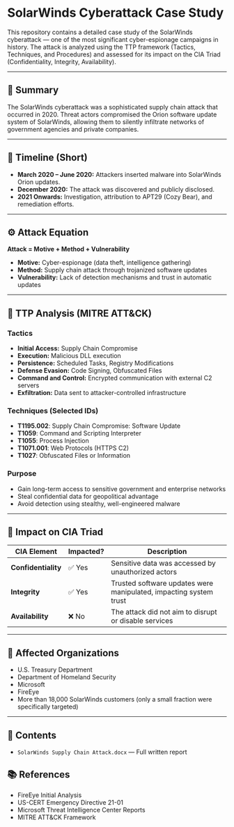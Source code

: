 # SolarWinds Cyberattack Case Study

This repository contains a detailed case study of the SolarWinds cyberattack — one of the most significant cyber-espionage campaigns in history. The attack is analyzed using the TTP framework (Tactics, Techniques, and Procedures) and assessed for its impact on the CIA Triad (Confidentiality, Integrity, Availability).

---

## 📌 Summary

The SolarWinds cyberattack was a sophisticated supply chain attack that occurred in 2020. Threat actors compromised the Orion software update system of SolarWinds, allowing them to silently infiltrate networks of government agencies and private companies.

---

## 📅 Timeline (Short)

- **March 2020 – June 2020:** Attackers inserted malware into SolarWinds Orion updates.
- **December 2020:** The attack was discovered and publicly disclosed.
- **2021 Onwards:** Investigation, attribution to APT29 (Cozy Bear), and remediation efforts.

---

## ⚙️ Attack Equation

**Attack = Motive + Method + Vulnerability**

- **Motive:** Cyber-espionage (data theft, intelligence gathering)
- **Method:** Supply chain attack through trojanized software updates
- **Vulnerability:** Lack of detection mechanisms and trust in automatic updates

---

## 🎯 TTP Analysis (MITRE ATT&CK)

### Tactics

- **Initial Access:** Supply Chain Compromise
- **Execution:** Malicious DLL execution
- **Persistence:** Scheduled Tasks, Registry Modifications
- **Defense Evasion:** Code Signing, Obfuscated Files
- **Command and Control:** Encrypted communication with external C2 servers
- **Exfiltration:** Data sent to attacker-controlled infrastructure

### Techniques (Selected IDs)

- **T1195.002**: Supply Chain Compromise: Software Update
- **T1059**: Command and Scripting Interpreter
- **T1055**: Process Injection
- **T1071.001**: Web Protocols (HTTPS C2)
- **T1027**: Obfuscated Files or Information

### Purpose

- Gain long-term access to sensitive government and enterprise networks
- Steal confidential data for geopolitical advantage
- Avoid detection using stealthy, well-engineered malware

---

## 🔐 Impact on CIA Triad

| CIA Element      | Impacted? | Description                                                                 |
|------------------|-----------|-----------------------------------------------------------------------------|
| **Confidentiality** | ✅ Yes    | Sensitive data was accessed by unauthorized actors                         |
| **Integrity**       | ✅ Yes    | Trusted software updates were manipulated, impacting system trust          |
| **Availability**    | ❌ No     | The attack did not aim to disrupt or disable services                      |

---

## 👥 Affected Organizations

- U.S. Treasury Department
- Department of Homeland Security
- Microsoft
- FireEye
- More than 18,000 SolarWinds customers (only a small fraction were specifically targeted)

---

## 📄 Contents

- `SolarWinds Supply Chain Attack.docx` — Full written report


## 📚 References

- FireEye Initial Analysis  
- US-CERT Emergency Directive 21-01  
- Microsoft Threat Intelligence Center Reports  
- MITRE ATT&CK Framework

